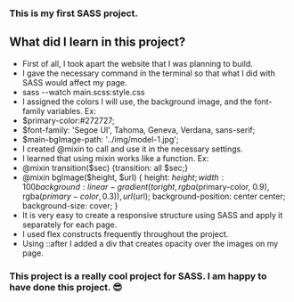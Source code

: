 ### This is my first SASS project.
## What did I learn in this project?
* First of all, I took apart the website that I was planning to build.
* I gave the necessary command in the terminal so that what I did with SASS would affect my page. 
* sass --watch main.scss:style.css
* I assigned the colors I will use, the background image, and the font-family variables. Ex:
* $primary-color:#272727;
* $font-family: 'Segoe UI', Tahoma, Geneva, Verdana, sans-serif;
* $main-bgImage-path: '../img/model-1.jpg';
* I created @mixin to call and use it in the necessary settings.
* I learned that using mixin works like a function. Ex:
* @mixin transition($sec) {transition: all $sec;}
* @mixin bgImage($height, $url) {
    height: $height;
    width: 100%;
    background: linear-gradient(
        to right,
        rgba($primary-color, 0.9),
        rgba($primary-color, 0.3)
    ),
    url($url);
    background-position: center center;
    background-size: cover;
}
* It is very easy to create a responsive structure using SASS and apply it separately for each page.
* I used flex constructs frequently throughout the project.
* Using ::after I added a div that creates opacity over the images on my page.
### This project is a really cool project for SASS. I am happy to have done this project. 😎
